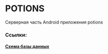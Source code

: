 # POTIONS
Серверная часть Android приложения potions

### Ссылки: 
#### [Схема базы данных](https://github.com/FloY1/Potions_server/blob/master/Documentation/dbDiagram.png)
